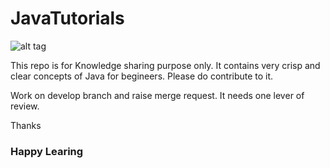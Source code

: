 # JavaTutorials

![alt tag](/JavaTutorials/images.png)

This repo is for Knowledge sharing purpose only. It contains very crisp and clear concepts of Java for begineers. Please do contribute to it.

Work on develop branch and raise merge request. It needs one lever of review.

Thanks

### Happy Learing
